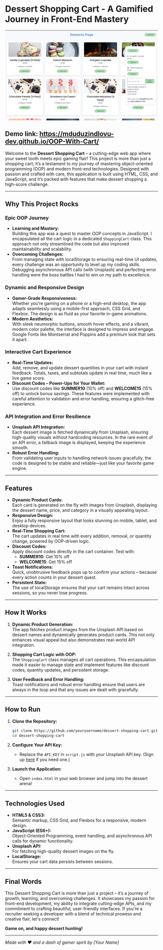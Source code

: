 # Dessert Shopping Cart - A Gamified Journey in Front-End Mastery

![alt text](image.png)

## Demo link:  https://mduduzindlovu-dev.github.io/OOP-With-Cart/

Welcome to the **Dessert Shopping Cart** – a cutting-edge web app where your sweet tooth meets epic gaming flair! This project is more than just a shopping cart; it’s a testament to my journey of mastering object-oriented programming (OOP) and modern front-end technologies. Designed with passion and crafted with care, this application is built using HTML, CSS, and JavaScript, and it’s packed with features that make dessert shopping a high-score challenge.

---

## Why This Project Rocks

### **Epic OOP Journey**
- **Learning and Mastery:**  
  Building this app was a quest to master OOP concepts in JavaScript. I encapsulated all the cart logic in a dedicated `ShoppingCart` class. This approach not only streamlined the code but also improved maintainability and scalability.  
- **Overcoming Challenges:**  
  From managing state with localStorage to ensuring real-time UI updates, every challenge was an opportunity to level up my coding skills. Debugging asynchronous API calls (with Unsplash) and perfecting error handling were the boss battles I had to win on my path to excellence.

### **Dynamic and Responsive Design**
- **Gamer-Grade Responsiveness:**  
  Whether you’re gaming on a phone or a high-end desktop, the app adapts seamlessly using a mobile-first approach, CSS Grid, and Flexbox. The design is as fluid as your favorite in-game animations.
- **Modern Aesthetics:**  
  With sleek neumorphic buttons, smooth hover effects, and a vibrant, modern color palette, the interface is designed to impress and engage. Google Fonts like Montserrat and Poppins add a premium look that sets it apart.

### **Interactive Cart Experience**
- **Real-Time Updates:**  
  Add, remove, and update dessert quantities in your cart with instant feedback. Totals, taxes, and subtotals update in real time, much like a live game score.
- **Discount Codes – Power-Ups for Your Wallet:**  
  Use discount codes like **SUMMER10** (10% off) and **WELCOME15** (15% off) to unlock bonus savings. These features were implemented with careful attention to validation and error handling, ensuring a glitch-free experience.

### **API Integration and Error Resilience**
- **Unsplash API Integration:**  
  Each dessert image is fetched dynamically from Unsplash, ensuring high-quality visuals without hardcoding resources. In the rare event of an API error, a fallback image is displayed, keeping the experience smooth.
- **Robust Error Handling:**  
  From validating user inputs to handling network issues gracefully, the code is designed to be stable and reliable—just like your favorite game engine.

---

## Features

- **Dynamic Product Cards:**  
  Each card is generated on the fly with images from Unsplash, displaying the dessert name, price, and category in a visually appealing layout.
- **Responsive Design:**  
  Enjoy a fully responsive layout that looks stunning on mobile, tablet, and desktop devices.
- **Real-Time Shopping Cart:**  
  The cart updates in real time with every addition, removal, or quantity change, powered by OOP-driven logic.
- **Discount Codes:**  
  Apply discount codes directly in the cart container. Test with:
  - **SUMMER10**: Get 10% off
  - **WELCOME15**: Get 15% off
- **Toast Notifications:**  
  Quick, unobtrusive feedback pops up to confirm your actions – because every action counts in your dessert quest.
- **Persistent State:**  
  The use of localStorage ensures that your cart remains intact across sessions, so you never lose progress.

---

## How It Works

1. **Dynamic Product Generation:**  
   The app fetches product images from the Unsplash API based on dessert names and dynamically generates product cards. This not only enhances visual appeal but also demonstrates real-world API integration.

2. **Shopping Cart Logic with OOP:**  
   The `ShoppingCart` class manages all cart operations. This encapsulation made it easier to manage state and implement features like discount codes, quantity updates, and persistent storage.

3. **User Feedback and Error Handling:**  
   Toast notifications and robust error handling ensure that users are always in the loop and that any issues are dealt with gracefully.

---

## How to Run

1. **Clone the Repository:**
   ```bash
   git clone https://github.com/yourusername/dessert-shopping-cart.git
   cd dessert-shopping-cart
   ```

2. **Configure Your API Key:**
   - Replace the `API_KEY` in `script.js` with your Unsplash API key. (Sign up [here](https://unsplash.com/developers) if you need one.)

3. **Launch the Application:**
   - Open `index.html` in your web browser and jump into the dessert arena!

---

## Technologies Used

- **HTML5 & CSS3:**  
  Semantic markup, CSS Grid, and Flexbox for a responsive, modern design.
- **JavaScript (ES6+):**  
  Object-Oriented Programming, event handling, and asynchronous API calls for dynamic functionality.
- **Unsplash API:**  
  For fetching high-quality dessert images on the fly.
- **LocalStorage:**  
  Ensures your cart data persists between sessions.

---

## Final Words

This Dessert Shopping Cart is more than just a project – it’s a journey of growth, learning, and overcoming challenges. It showcases my passion for front-end development, my ability to integrate cutting-edge APIs, and my commitment to crafting beautiful, user-friendly interfaces. If you're a recruiter seeking a developer with a blend of technical prowess and creative flair, let's connect!

**Game on, and happy dessert hunting!**

--- 

*Made with ❤️ and a dash of gamer spirit by [Your Name]*